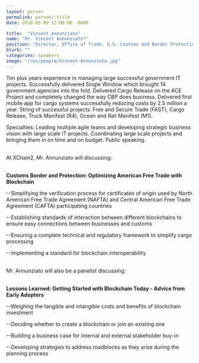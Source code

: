 ```yaml
---
layout: person
permalink: person/:title
date: 2018-05-09 12:00:00 -0600

title:  "Vincent Annunziato"
name: "Mr. Vincent Annunziato*"
position: "Director, Office of Trade, U.S. Customs and Border Protection"
blurb: ""
categories: speakers
image: "/res/people/Vincent-Annunziato.jpg"
---
```


Ten plus years experience in managing large successful government IT projects. Successfully delivered Single Window which brought 14 government agencies into the fold. Delivered Cargo Release on the ACE Project and completely changed the way CBP does business. Delivered first mobile app for cargo systems successfully reducing costs by 2.5 million a year. String of successful projects: Free and Secure Trade (FAST), Cargo Release, Truck Manifest (R4), Ocean and Rail Manifest (M1). 

Specialties: Leading multiple agile teams and developing strategic business vision with large scale IT projects. Coordinating large scale projects and bringing them in on time and on budget. Public speaking.

<br>
At XChain2, Mr. Annunziato will discussing:
<br>
<br>
<p><b>Customs Border and Protection: Optimizing American Free Trade with Blockchain</b></p>

<p>--Simplifying the verification process for certificates of origin used by North American Free Trade Agreement (NAFTA) and Central American Free Trade Agreement (CAFTA) participating countries</p>
<p>--Establishing standards of interaction between different blockchains to ensure easy connections between businesses and customs</p>
<p>--Ensuring a complete technical and regulatory framework to simplify cargo processing</p> 
<p>--Implementing a standard for blockchain interoperability</p>

<br>
Mr. Annunziato will also be a panelist discussing:
<br>
<br>
<p><b>Lessons Learned: Getting Started with Blockchain Today - Advice from Early Adopters</b></p>

<p>--Weighing the tangible and intangible costs and benefits of blockchain investment</p>
<p>--Deciding whether to create a blockchain or join an existing one</p>
<p>--Building a business case for internal and external stakeholder buy-in</p> 
<p>--Developing strategies to address roadblocks as they arise during the planning process</p>


